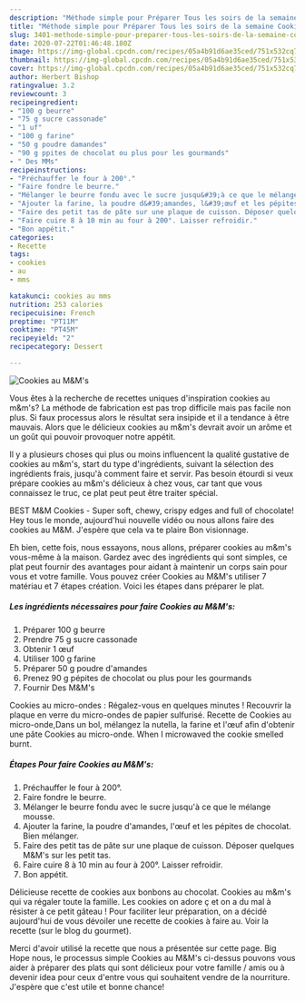 ```yaml
---
description: "Méthode simple pour Préparer Tous les soirs de la semaine Cookies au M&amp;amp;M&amp;#39;s"
title: "Méthode simple pour Préparer Tous les soirs de la semaine Cookies au M&amp;amp;M&amp;#39;s"
slug: 3401-methode-simple-pour-preparer-tous-les-soirs-de-la-semaine-cookies-au-m-and-amp-m-and-39-s
date: 2020-07-22T01:46:48.180Z
image: https://img-global.cpcdn.com/recipes/05a4b91d6ae35ced/751x532cq70/cookies-au-mms-photo-principale-de-la-recette.jpg
thumbnail: https://img-global.cpcdn.com/recipes/05a4b91d6ae35ced/751x532cq70/cookies-au-mms-photo-principale-de-la-recette.jpg
cover: https://img-global.cpcdn.com/recipes/05a4b91d6ae35ced/751x532cq70/cookies-au-mms-photo-principale-de-la-recette.jpg
author: Herbert Bishop
ratingvalue: 3.2
reviewcount: 3
recipeingredient:
- "100 g beurre"
- "75 g sucre cassonade"
- "1 uf"
- "100 g farine"
- "50 g poudre damandes"
- "90 g ppites de chocolat ou plus pour les gourmands"
- " Des MMs"
recipeinstructions:
- "Préchauffer le four à 200°."
- "Faire fondre le beurre."
- "Mélanger le beurre fondu avec le sucre jusqu&#39;à ce que le mélange mousse."
- "Ajouter la farine, la poudre d&#39;amandes, l&#39;œuf et les pépites de chocolat. Bien mélanger."
- "Faire des petit tas de pâte sur une plaque de cuisson. Déposer quelques M&amp;M&#39;s sur les petit tas."
- "Faire cuire 8 à 10 min au four à 200°. Laisser refroidir."
- "Bon appétit."
categories:
- Recette
tags:
- cookies
- au
- mms

katakunci: cookies au mms 
nutrition: 253 calories
recipecuisine: French
preptime: "PT11M"
cooktime: "PT45M"
recipeyield: "2"
recipecategory: Dessert

---
```



![Cookies au M&amp;M&#39;s](https://img-global.cpcdn.com/recipes/05a4b91d6ae35ced/751x532cq70/cookies-au-mms-photo-principale-de-la-recette.jpg)

Vous êtes à la recherche de recettes uniques d'inspiration cookies au m&amp;m&#39;s? La méthode de fabrication est pas trop difficile mais pas facile non plus. Si faux processus alors le résultat sera insipide et il a tendance à être mauvais. Alors que le délicieux cookies au m&amp;m&#39;s devrait avoir un arôme et un goût qui pouvoir provoquer notre appétit.

Il y a plusieurs choses qui plus ou moins influencent la qualité gustative de cookies au m&amp;m&#39;s, start du type d'ingrédients, suivant la sélection des ingrédients frais, jusqu'à comment faire et servir. Pas besoin étourdi si veux prépare cookies au m&amp;m&#39;s délicieux à chez vous, car tant que vous connaissez le truc, ce plat peut peut être traiter spécial.

BEST M&amp;M Cookies - Super soft, chewy, crispy edges and full of chocolate! Hey tous le monde, aujourd&#39;hui nouvelle vidéo ou nous allons faire des cookies au M&amp;M. J&#39;espère que cela va te plaire Bon visionnage.


Eh bien, cette fois, nous essayons, nous allons, préparer cookies au m&amp;m&#39;s vous-même à la maison. Gardez avec des ingrédients qui sont simples, ce plat peut fournir des avantages pour aidant à maintenir un corps sain pour vous et votre famille. Vous pouvez créer Cookies au M&amp;M&#39;s utiliser 7 matériau et 7 étapes création. Voici les étapes dans préparer le plat.

<!--inarticleads1-->

##### Les ingrédients nécessaires pour faire Cookies au M&amp;M&#39;s:

1. Préparer 100 g beurre
1. Prendre 75 g sucre cassonade
1. Obtenir 1 œuf
1. Utiliser 100 g farine
1. Préparer 50 g poudre d&#39;amandes
1. Prenez 90 g pépites de chocolat ou plus pour les gourmands
1. Fournir  Des M&amp;M&#39;s


Cookies au micro-ondes : Régalez-vous en quelques minutes ! Recouvrir la plaque en verre du micro-ondes de papier sulfurisé. Recette de Cookies au micro-onde,Dans un bol, mélangez la nutella, la farine et l&#39;œuf afin d&#39;obtenir une pâte Cookies au micro-onde. When I microwaved the cookie smelled burnt. 

<!--inarticleads2-->

##### Étapes Pour faire Cookies au M&amp;M&#39;s:

1. Préchauffer le four à 200°.
1. Faire fondre le beurre.
1. Mélanger le beurre fondu avec le sucre jusqu&#39;à ce que le mélange mousse.
1. Ajouter la farine, la poudre d&#39;amandes, l&#39;œuf et les pépites de chocolat. Bien mélanger.
1. Faire des petit tas de pâte sur une plaque de cuisson. Déposer quelques M&amp;M&#39;s sur les petit tas.
1. Faire cuire 8 à 10 min au four à 200°. Laisser refroidir.
1. Bon appétit.


Délicieuse recette de cookies aux bonbons au chocolat. Cookies au m&amp;m&#39;s qui va régaler toute la famille. Les cookies on adore ç et on a du mal à résister à ce petit gâteau ! Pour faciliter leur préparation, on a décidé aujourd&#39;hui de vous dévoiler une recette de cookies à faire au. Voir la recette (sur le blog du gourmet). 


Merci d'avoir utilisé la recette que nous a présentée sur cette page. Big Hope nous, le processus simple Cookies au M&amp;M&#39;s ci-dessus pouvons vous aider à préparer des plats qui sont délicieux pour votre famille / amis ou à devenir idea pour ceux d'entre vous qui souhaitent vendre de la nourriture. J'espère que c'est utile et bonne chance!
